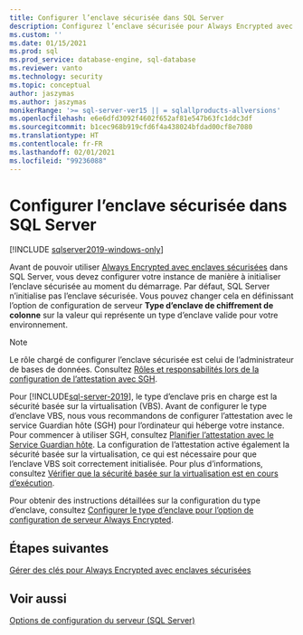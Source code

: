 ```yaml
---
title: Configurer l’enclave sécurisée dans SQL Server
description: Configurez l’enclave sécurisée pour Always Encrypted avec des enclaves sécurisées dans SQL Server.
ms.custom: ''
ms.date: 01/15/2021
ms.prod: sql
ms.prod_service: database-engine, sql-database
ms.reviewer: vanto
ms.technology: security
ms.topic: conceptual
author: jaszymas
ms.author: jaszymas
monikerRange: '>= sql-server-ver15 || = sqlallproducts-allversions'
ms.openlocfilehash: e6e6dfd3092f4602f652af81e547b63fc1ddc3df
ms.sourcegitcommit: b1cec968b919cfd6f4a438024bfdad00cf8e7080
ms.translationtype: HT
ms.contentlocale: fr-FR
ms.lasthandoff: 02/01/2021
ms.locfileid: "99236088"
---
```

# <a name="configure-the-secure-enclave-in-sql-server"></a>Configurer l’enclave sécurisée dans SQL Server

[!INCLUDE [sqlserver2019-windows-only](../../../includes/applies-to-version/sqlserver2019-windows-only.md)]

Avant de pouvoir utiliser [Always Encrypted avec enclaves sécurisées](always-encrypted-enclaves.md) dans SQL Server, vous devez configurer votre instance de manière à initialiser l’enclave sécurisée au moment du démarrage. Par défaut, SQL Server n’initialise pas l’enclave sécurisée. Vous pouvez changer cela en définissant l’option de configuration de serveur **Type d’enclave de chiffrement de colonne** sur la valeur qui représente un type d’enclave valide pour votre environnement.

> [!NOTE]
> Le rôle chargé de configurer l’enclave sécurisée est celui de l’administrateur de bases de données. Consultez [Rôles et responsabilités lors de la configuration de l’attestation avec SGH](always-encrypted-enclaves-host-guardian-service-plan.md#roles-and-responsibilities-when-configuring-attestation-with-hgs).

Pour [!INCLUDE[sql-server-2019](../../../includes/sssql19-md.md)], le type d’enclave pris en charge est la sécurité basée sur la virtualisation (VBS). Avant de configurer le type d’enclave VBS, nous vous recommandons de configurer l’attestation avec le service Guardian hôte (SGH) pour l’ordinateur qui héberge votre instance. Pour commencer à utiliser SGH, consultez [Planifier l’attestation avec le Service Guardian hôte](always-encrypted-enclaves-host-guardian-service-plan.md). La configuration de l’attestation active également la sécurité basée sur la virtualisation, ce qui est nécessaire pour que l’enclave VBS soit correctement initialisée. Pour plus d’informations, consultez [Vérifier que la sécurité basée sur la virtualisation est en cours d’exécution](always-encrypted-enclaves-host-guardian-service-register.md#step-2-verify-virtualization-based-security-is-running).

Pour obtenir des instructions détaillées sur la configuration du type d’enclave, consultez [Configurer le type d’enclave pour l’option de configuration de serveur Always Encrypted](../../../database-engine/configure-windows/configure-column-encryption-enclave-type.md).

## <a name="next-steps"></a>Étapes suivantes

 [Gérer des clés pour Always Encrypted avec enclaves sécurisées](always-encrypted-enclaves-manage-keys.md)

## <a name="see-also"></a>Voir aussi  
 
 [Options de configuration du serveur (SQL Server)](../../../database-engine/configure-windows/server-configuration-options-sql-server.md)
